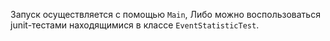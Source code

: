 Запуск осуществляется с помощью  `Main`, 
Либо можно воспользоваться junit-тестами находящимися в классе `EventStatisticTest`.